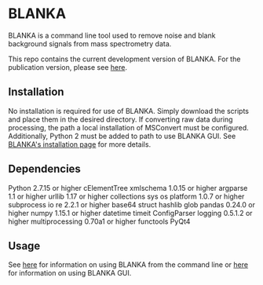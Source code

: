 # BLANKA

BLANKA is a command line tool used to remove noise and blank background signals from mass spectrometry data.

This repo contains the current development version of BLANKA. For the publication version, please see [here](https://github.com/gtluu/blanka).

## Installation
No installation is required for use of BLANKA. Simply download the scripts and place them in the desired directory. If converting raw data during processing, the path a local installation of MSConvert must be configured. Additionally, Python 2 must be added to path to use BLANKA GUI. See [BLANKA's installation page](https://gtluu.github.io/blanka/documentation/installation/index.html "BLANKA Installation") for more details.

## Dependencies
Python 2.7.15 or higher
cElementTree
xmlschema 1.0.15 or higher
argparse 1.1 or higher
urllib 1.17 or higher
collections
sys
os
platform 1.0.7 or higher
subprocess
io
re 2.2.1 or higher
base64
struct
hashlib
glob
pandas 0.24.0 or higher
numpy 1.15.1 or higher
datetime
timeit
ConfigParser
logging 0.5.1.2 or higher
multiprocessing 0.70a1 or higher
functools
PyQt4

## Usage
See [here](https://gtluu.github.io/blanka/documentation/command_line/index.html "BLANKA Command Line Usage") for information on using BLANKA from the command line or [here](https://gtluu.github.io/blanka/documentation/gui/index.html "BLANKA GUI Usage") for information on using BLANKA GUI.
